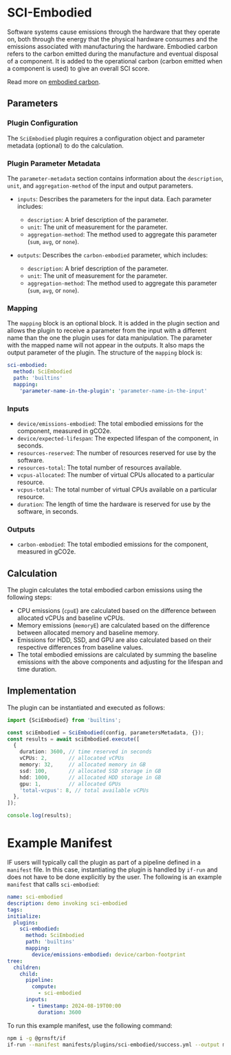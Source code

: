 # SCI-Embodied

Software systems cause emissions through the hardware that they operate on, both through the energy that the physical hardware consumes and the emissions associated with manufacturing the hardware. Embodied carbon refers to the carbon emitted during the manufacture and eventual disposal of a component. It is added to the operational carbon (carbon emitted when a component is used) to give an overall SCI score.

Read more on [embodied carbon](https://github.com/Green-Software-Foundation/sci/blob/main/Software_Carbon_Intensity/Software_Carbon_Intensity_Specification.md#embodied-emissions).

## Parameters

### Plugin Configuration

The `SciEmbodied` plugin requires a configuration object and parameter metadata (optional) to do the calculation.

### Plugin Parameter Metadata

The `parameter-metadata` section contains information about the `description`, `unit`, and `aggregation-method` of the input and output parameters.

- `inputs`: Describes the parameters for the input data. Each parameter includes:
  - `description`: A brief description of the parameter.
  - `unit`: The unit of measurement for the parameter.
  - `aggregation-method`: The method used to aggregate this parameter (`sum`, `avg`, or `none`).

- `outputs`: Describes the `carbon-embodied` parameter, which includes:
  - `description`: A brief description of the parameter.
  - `unit`: The unit of measurement for the parameter.
  - `aggregation-method`: The method used to aggregate this parameter (`sum`, `avg`, or `none`).

### Mapping

The `mapping` block is an optional block. It is added in the plugin section and allows the plugin to receive a parameter from the input with a different name than the one the plugin uses for data manipulation. The parameter with the mapped name will not appear in the outputs. It also maps the output parameter of the plugin. The structure of the `mapping` block is:

```yaml
sci-embodied:
  method: SciEmbodied
  path: 'builtins'
  mapping:
    'parameter-name-in-the-plugin': 'parameter-name-in-the-input'
```

### Inputs

- `device/emissions-embodied`: The total embodied emissions for the component, measured in gCO2e.
- `device/expected-lifespan`: The expected lifespan of the component, in seconds.
- `resources-reserved`: The number of resources reserved for use by the software.
- `resources-total`: The total number of resources available.
- `vcpus-allocated`: The number of virtual CPUs allocated to a particular resource.
- `vcpus-total`: The total number of virtual CPUs available on a particular resource.
- `duration`: The length of time the hardware is reserved for use by the software, in seconds.

### Outputs

- `carbon-embodied`: The total embodied emissions for the component, measured in gCO2e.

## Calculation

The plugin calculates the total embodied carbon emissions using the following steps:

   - CPU emissions (`cpuE`) are calculated based on the difference between allocated vCPUs and baseline vCPUs.
   - Memory emissions (`memoryE`) are calculated based on the difference between allocated memory and baseline memory.
   - Emissions for HDD, SSD, and GPU are also calculated based on their respective differences from baseline values.
   - The total embodied emissions are calculated by summing the baseline emissions with the above components and adjusting for the lifespan and time duration.

## Implementation

The plugin can be instantiated and executed as follows:

```typescript
import {SciEmbodied} from 'builtins';

const sciEmbodied = SciEmbodied(config, parametersMetadata, {});
const results = await sciEmbodied.execute([
  {
    duration: 3600, // time reserved in seconds
    vCPUs: 2,       // allocated vCPUs
    memory: 32,     // allocated memory in GB
    ssd: 100,       // allocated SSD storage in GB
    hdd: 1000,      // allocated HDD storage in GB
    gpu: 1,         // allocated GPUs
    'total-vcpus': 8, // total available vCPUs
  },
]);

console.log(results);
```

# Example Manifest

IF users will typically call the plugin as part of a pipeline defined in a `manifest` file. In this case, instantiating the plugin is handled by `if-run` and does not have to be done explicitly by the user. The following is an example `manifest` that calls `sci-embodied`:

```yaml
name: sci-embodied
description: demo invoking sci-embodied
tags:
initialize:
  plugins:
    sci-embodied:
      method: SciEmbodied
      path: 'builtins'
      mapping:
        device/emissions-embodied: device/carbon-footprint
tree:
  children:
    child:
      pipeline:
        compute:
          - sci-embodied 
      inputs:
        - timestamp: 2024-08-19T00:00
          duration: 3600
```

To run this example manifest, use the following command:

```bash
npm i -g @grnsft/if
if-run --manifest manifests/plugins/sci-embodied/success.yml --output manifests/outputs/success.yml
```
